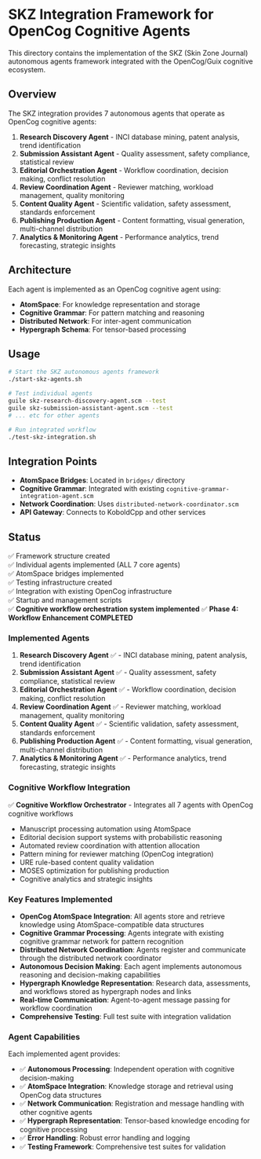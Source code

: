 # SKZ Integration Framework for OpenCog Cognitive Agents

This directory contains the implementation of the SKZ (Skin Zone Journal) autonomous agents framework integrated with the OpenCog/Guix cognitive ecosystem.

## Overview

The SKZ integration provides 7 autonomous agents that operate as OpenCog cognitive agents:

1. **Research Discovery Agent** - INCI database mining, patent analysis, trend identification
2. **Submission Assistant Agent** - Quality assessment, safety compliance, statistical review  
3. **Editorial Orchestration Agent** - Workflow coordination, decision making, conflict resolution
4. **Review Coordination Agent** - Reviewer matching, workload management, quality monitoring
5. **Content Quality Agent** - Scientific validation, safety assessment, standards enforcement
6. **Publishing Production Agent** - Content formatting, visual generation, multi-channel distribution
7. **Analytics & Monitoring Agent** - Performance analytics, trend forecasting, strategic insights

## Architecture

Each agent is implemented as an OpenCog cognitive agent using:
- **AtomSpace**: For knowledge representation and storage
- **Cognitive Grammar**: For pattern matching and reasoning
- **Distributed Network**: For inter-agent communication
- **Hypergraph Schema**: For tensor-based processing

## Usage

```bash
# Start the SKZ autonomous agents framework
./start-skz-agents.sh

# Test individual agents
guile skz-research-discovery-agent.scm --test
guile skz-submission-assistant-agent.scm --test
# ... etc for other agents

# Run integrated workflow
./test-skz-integration.sh
```

## Integration Points

- **AtomSpace Bridges**: Located in `bridges/` directory
- **Cognitive Grammar**: Integrated with existing `cognitive-grammar-integration-agent.scm`
- **Network Coordination**: Uses `distributed-network-coordinator.scm`
- **API Gateway**: Connects to KoboldCpp and other services

## Status

✅ Framework structure created  
✅ Individual agents implemented (ALL 7 core agents)  
✅ AtomSpace bridges implemented  
✅ Testing infrastructure created  
✅ Integration with existing OpenCog infrastructure  
✅ Startup and management scripts  
✅ **Cognitive workflow orchestration system implemented**
✅ **Phase 4: Workflow Enhancement COMPLETED**

### Implemented Agents

1. **Research Discovery Agent** ✅ - INCI database mining, patent analysis, trend identification
2. **Submission Assistant Agent** ✅ - Quality assessment, safety compliance, statistical review  
3. **Editorial Orchestration Agent** ✅ - Workflow coordination, decision making, conflict resolution
4. **Review Coordination Agent** ✅ - Reviewer matching, workload management, quality monitoring
5. **Content Quality Agent** ✅ - Scientific validation, safety assessment, standards enforcement
6. **Publishing Production Agent** ✅ - Content formatting, visual generation, multi-channel distribution
7. **Analytics & Monitoring Agent** ✅ - Performance analytics, trend forecasting, strategic insights

### Cognitive Workflow Integration

✅ **Cognitive Workflow Orchestrator** - Integrates all 7 agents with OpenCog cognitive workflows
- Manuscript processing automation using AtomSpace
- Editorial decision support systems with probabilistic reasoning  
- Automated review coordination with attention allocation
- Pattern mining for reviewer matching (OpenCog integration)
- URE rule-based content quality validation
- MOSES optimization for publishing production
- Cognitive analytics and strategic insights

### Key Features Implemented

- **OpenCog AtomSpace Integration**: All agents store and retrieve knowledge using AtomSpace-compatible data structures
- **Cognitive Grammar Processing**: Agents integrate with existing cognitive grammar network for pattern recognition
- **Distributed Network Coordination**: Agents register and communicate through the distributed network coordinator
- **Autonomous Decision Making**: Each agent implements autonomous reasoning and decision-making capabilities
- **Hypergraph Knowledge Representation**: Research data, assessments, and workflows stored as hypergraph nodes and links
- **Real-time Communication**: Agent-to-agent message passing for workflow coordination
- **Comprehensive Testing**: Full test suite with integration validation

### Agent Capabilities

Each implemented agent provides:
- ✅ **Autonomous Processing**: Independent operation with cognitive decision-making
- ✅ **AtomSpace Integration**: Knowledge storage and retrieval using OpenCog data structures
- ✅ **Network Communication**: Registration and message handling with other cognitive agents
- ✅ **Hypergraph Representation**: Tensor-based knowledge encoding for cognitive processing
- ✅ **Error Handling**: Robust error handling and logging
- ✅ **Testing Framework**: Comprehensive test suites for validation